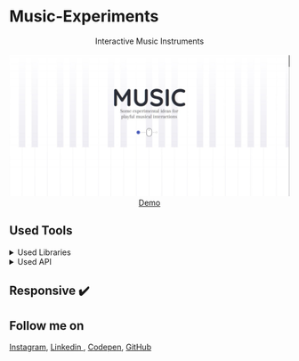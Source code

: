 # Music-Experiments
<p align="center">
Interactive Music Instruments
<br>
<br>        
<a href="https://houssemlachtar.github.io/Music-Experiments/">
        <img alt="Music-Experiments.com" src="./img/Music-Experiments.com.jpg" />
    </a>
<br>
<a href="https://houssemlachtar.github.io/Music-Experiments/">
        Demo
    </a>
</p>

## Used Tools

<details>
  <summary>Used Libraries</summary>
  

1. [enquire.js](https://wicky.nillia.ms/enquire.js/).
2. [anime.js](https://animejs.com).
3. [mousetrap.js](https://craig.is/killing/mice).  
        
</details>

<details>
  <summary>Used API</summary>
  

1. Web MIDI
2 .Web AUDIO
        
</details>


## Responsive ✔️


## Follow me on

[Instagram](https://www.instagram.com/houssem_lachtar/), [Linkedin ](https://www.linkedin.com/in/houssem-lachtar/), [Codepen](https://codepen.io/houssem-lachtar), [GitHub](https://github.com/houssemlachtar)
